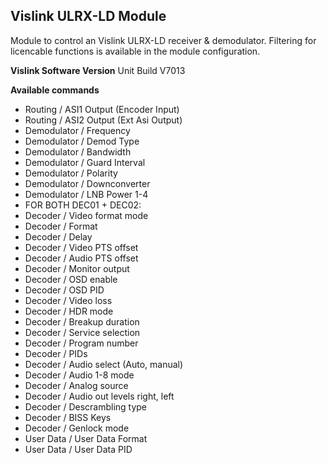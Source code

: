 ## Vislink ULRX-LD Module

Module to control an Vislink ULRX-LD receiver & demodulator.
Filtering for licencable functions is available in the module configuration.

**Vislink Software Version**
Unit Build V7013

**Available commands**

* Routing / ASI1 Output (Encoder Input)
* Routing / ASI2 Output (Ext Asi Output)
* Demodulator / Frequency
* Demodulator / Demod Type
* Demodulator / Bandwidth
* Demodulator / Guard Interval
* Demodulator / Polarity
* Demodulator / Downconverter
* Demodulator / LNB Power 1-4
* FOR BOTH DEC01 + DEC02:
* Decoder / Video format mode
* Decoder / Format
* Decoder / Delay
* Decoder / Video PTS offset
* Decoder / Audio PTS offset
* Decoder / Monitor output
* Decoder / OSD enable
* Decoder / OSD PID
* Decoder / Video loss
* Decoder / HDR mode
* Decoder / Breakup duration
* Decoder / Service selection
* Decoder / Program number
* Decoder / PIDs
* Decoder / Audio select (Auto, manual)
* Decoder / Audio 1-8 mode
* Decoder / Analog source
* Decoder / Audio out levels right, left
* Decoder / Descrambling type
* Decoder / BISS Keys
* Decoder / Genlock mode
* User Data / User Data Format
* User Data / User Data PID

